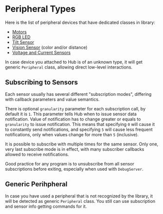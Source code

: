 # Peripheral Types

Here is the list of peripheral devices that have dedicated classes in library:

- [Motors](Motor.md)
- [RGB LED](LED.md)
- [Tilt Sensor](TiltSensor.md)
- [Vision Sensor](VisionSensor.md) (color and/or distance)
- [Voltage and Current Sensors](VoltageCurrent.md)

In case device you attached to Hub is of an unknown type, it will get generic `Peripheral` class, allowing direct low-level interactions.

## Subscribing to Sensors
Each sensor usually has several different "subscription modes", differing with callback parameters and value semantics. 

There is optional `granularity` parameter for each subscription call, by default it is `1`. This parameter tells Hub when to issue sensor data notification. Value of notification has to change greater or equals to `granularity` to issue notification. This means that specifying `0` will cause it to constantly send notifications, and specifying `5` will cause less frequent notifications, only when values change for more than `5` (inclusive).

It is possible to subscribe with multiple times for the same sensor. Only one, very last subscribe mode is in effect, with many subscriber callbacks allowed to receive notifications. 

Good practice for any program is to unsubscribe from all sensor subscriptions before exiting, especially when used with `DebugServer`.

## Generic Perihpheral 

In case you have used a peripheral that is not recognized by the library, it will be detected as generic `Peripheral` class. You still can use subscription and sensor info getting commands for it.  